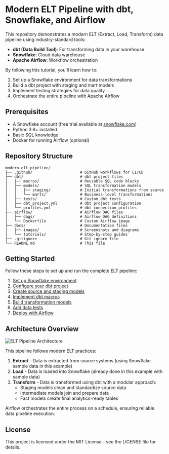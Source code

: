 # Modern ELT Pipeline with dbt, Snowflake, and Airflow

This repository demonstrates a modern ELT (Extract, Load, Transform) data pipeline using industry-standard tools:

- **dbt (Data Build Tool)**: For transforming data in your warehouse
- **Snowflake**: Cloud data warehouse
- **Apache Airflow**: Workflow orchestration

By following this tutorial, you'll learn how to:

1. Set up a Snowflake environment for data transformations
2. Build a dbt project with staging and mart models
3. Implement testing strategies for data quality
4. Orchestrate the entire pipeline with Apache Airflow

## Prerequisites

- A Snowflake account (free trial available at [snowflake.com](https://www.snowflake.com))
- Python 3.8+ installed
- Basic SQL knowledge
- Docker for running Airflow (optional)

## Repository Structure

```
modern-elt-pipeline/
├── .github/                     # GitHub workflows for CI/CD
├── dbt/                         # dbt project files
│   ├── macros/                  # Reusable SQL code blocks
│   ├── models/                  # SQL transformation models
│   │   ├── staging/             # Initial transformations from source
│   │   └── marts/               # Business-level transformations
│   ├── tests/                   # Custom dbt tests
│   ├── dbt_project.yml          # dbt project configuration
│   └── profiles.yml             # dbt connection profiles
├── airflow/                     # Airflow DAG files
│   ├── dags/                    # Airflow DAG definitions
│   └── Dockerfile               # Custom Airflow image
├── docs/                        # Documentation files
│   ├── images/                  # Screenshots and diagrams
│   └── tutorials/               # Step-by-step guides
├── .gitignore                   # Git ignore file
└── README.md                    # This file
```

## Getting Started

Follow these steps to set up and run the complete ELT pipeline:

1. [Set up Snowflake environment](docs/1-snowflake-setup.md)
2. [Configure your dbt project](docs/2-dbt-setup.md)
3. [Create source and staging models](docs/3-staging-models.md)
4. [Implement dbt macros](docs/4-dbt-macros.md)
5. [Build transformation models](docs/5-transformation-models.md)
6. [Add data tests](docs/6-testing.md)
7. [Deploy with Airflow](docs/7-airflow-deployment.md)

## Architecture Overview

![ELT Pipeline Architecture](docs/images/elt-architecture.png)

This pipeline follows modern ELT practices:
1. **Extract** - Data is extracted from source systems (using Snowflake sample data in this example)
2. **Load** - Data is loaded into Snowflake (already done in this example with sample data)
3. **Transform** - Data is transformed using dbt with a modular approach:
   - Staging models clean and standardize source data
   - Intermediate models join and prepare data
   - Fact models create final analytics-ready tables

Airflow orchestrates the entire process on a schedule, ensuring reliable data pipeline execution.

## License

This project is licensed under the MIT License - see the LICENSE file for details.
